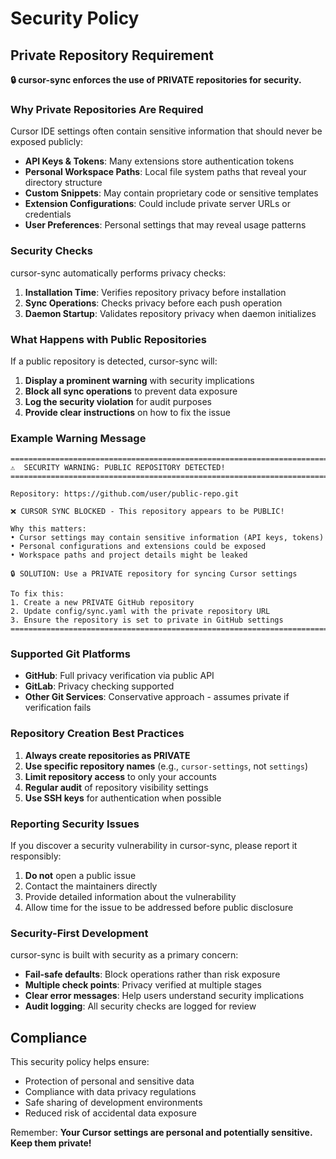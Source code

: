 # Security Policy

## Private Repository Requirement

**🔒 cursor-sync enforces the use of PRIVATE repositories for security.**

### Why Private Repositories Are Required

Cursor IDE settings often contain sensitive information that should never be exposed publicly:

- **API Keys & Tokens**: Many extensions store authentication tokens
- **Personal Workspace Paths**: Local file system paths that reveal your directory structure
- **Custom Snippets**: May contain proprietary code or sensitive templates
- **Extension Configurations**: Could include private server URLs or credentials
- **User Preferences**: Personal settings that may reveal usage patterns

### Security Checks

cursor-sync automatically performs privacy checks:

1. **Installation Time**: Verifies repository privacy before installation
2. **Sync Operations**: Checks privacy before each push operation
3. **Daemon Startup**: Validates repository privacy when daemon initializes

### What Happens with Public Repositories

If a public repository is detected, cursor-sync will:

1. **Display a prominent warning** with security implications
2. **Block all sync operations** to prevent data exposure
3. **Log the security violation** for audit purposes
4. **Provide clear instructions** on how to fix the issue

### Example Warning Message

```
================================================================================
⚠️  SECURITY WARNING: PUBLIC REPOSITORY DETECTED!
================================================================================

Repository: https://github.com/user/public-repo.git

❌ CURSOR SYNC BLOCKED - This repository appears to be PUBLIC!

Why this matters:
• Cursor settings may contain sensitive information (API keys, tokens)
• Personal configurations and extensions could be exposed
• Workspace paths and project details might be leaked

🔒 SOLUTION: Use a PRIVATE repository for syncing Cursor settings

To fix this:
1. Create a new PRIVATE GitHub repository
2. Update config/sync.yaml with the private repository URL
3. Ensure the repository is set to private in GitHub settings
================================================================================
```

### Supported Git Platforms

- **GitHub**: Full privacy verification via public API
- **GitLab**: Privacy checking supported
- **Other Git Services**: Conservative approach - assumes private if verification fails

### Repository Creation Best Practices

1. **Always create repositories as PRIVATE**
2. **Use specific repository names** (e.g., `cursor-settings`, not `settings`)
3. **Limit repository access** to only your accounts
4. **Regular audit** of repository visibility settings
5. **Use SSH keys** for authentication when possible

### Reporting Security Issues

If you discover a security vulnerability in cursor-sync, please report it responsibly:

1. **Do not** open a public issue
2. Contact the maintainers directly
3. Provide detailed information about the vulnerability
4. Allow time for the issue to be addressed before public disclosure

### Security-First Development

cursor-sync is built with security as a primary concern:

- **Fail-safe defaults**: Block operations rather than risk exposure
- **Multiple check points**: Privacy verified at multiple stages
- **Clear error messages**: Help users understand security implications
- **Audit logging**: All security checks are logged for review

## Compliance

This security policy helps ensure:

- Protection of personal and sensitive data
- Compliance with data privacy regulations
- Safe sharing of development environments
- Reduced risk of accidental data exposure

Remember: **Your Cursor settings are personal and potentially sensitive. Keep them private!**
